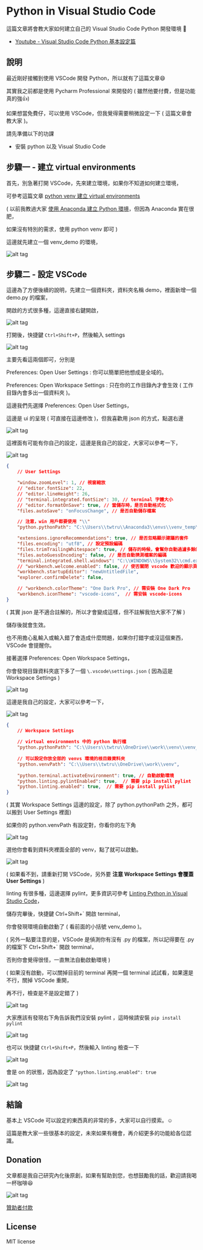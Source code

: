 # Python in Visual Studio Code

這篇文章將會教大家如何建立自己的 Visual Studio Code Python 開發環境 📝

* [Youtube - Visual Studio Code Python 基本設定篇](https://youtu.be/tS4beaq9ies)

## 說明

最近剛好接觸到使用 VSCode 開發 Python，所以就有了這篇文章:smile:

其實我之前都是使用 Pycharm Professional 來開發的 ( 雖然他要付費，但是功能真的強:+1:)

如果想當免費仔，可以使用 VSCode，但我覺得需要稍微設定一下 ( 這篇文章會教大家 )。

請先準備以下的功課

* 安裝 python 以及 Visual Studio Code

## 步驟一 - 建立 virtual environments

首先，別急著打開 VSCode，先來建立環境，如果你不知道如何建立環境，

可參考這篇文章 [python venv 建立 virtual environments](https://github.com/twtrubiks/python-creation-of-virtual-environments)

( 以前我教過大家 [使用 Anaconda 建立 Python 環境](https://github.com/twtrubiks/FaceDetect/tree/master/How%20Easy%20Install%20OpenCV%20%20for%20Python%20use%20Anaconda#%E4%BD%BF%E7%94%A8-anaconda-%E5%BB%BA%E7%AB%8B-python-%E7%92%B0%E5%A2%83)，但因為 Anaconda 實在很肥，

如果沒有特別的需求，使用 python venv 即可 )

這邊就先建立一個 venv_demo 的環境，

![alt tag](https://i.imgur.com/cmxKh9A.png)

## 步驟二 - 設定 VSCode

這邊為了方便後續的說明，先建立一個資料夾，資料夾名稱 demo，裡面新增一個 demo.py 的檔案，

開啟的方式很多種，這邊直接右鍵開啟，

![alt tag](https://i.imgur.com/WzkoCTN.png)

打開後，快捷鍵 `Ctrl+Shift+P`，然後輸入 settings

![alt tag](https://i.imgur.com/HT7YSDt.png)

主要先看這兩個即可，分別是

Preferences: Open User Settings : 你可以簡單把他想成是全域的。

Preferences: Open Workspace Settings : 只在你的工作目錄內才會生效 ( 工作目錄內會多出一個資料夾 )。

這邊我們先選擇 Preferences: Open User Settings，

這邊是 ui 的呈現 ( 可直接在這邊修改 )，但我喜歡用 json 的方式，點選右邊

![alt tag](https://i.imgur.com/ajFzQM2.png)

這裡面有可能有你自己的設定，這邊是我自己的設定，大家可以參考一下，

![alt tag](https://i.imgur.com/2xVqcFS.png)

```json
{
    // User Settings

    "window.zoomLevel": 1, // 視窗縮放
    // "editor.fontSize": 22,
    // "editor.lineHeight": 26,    
    // "terminal.integrated.fontSize": 30, // terminal 字體大小
    // "editor.formatOnSave": true, // 當儲存時，是否自動格式化
    "files.autoSave": "onFocusChange", // 是否自動儲存檔案

    // 注意，win 用戶都要使用 "\\"
    "python.pythonPath": "C:\\Users\\twtru\\Anaconda3\\envs\\venv_temp\\python.exe", // 預設的 PYTHON 執行環境

    "extensions.ignoreRecommendations": true, // 是否忽略顯示建議的套件
    "files.encoding": "utf8", // 設定預設編碼
    "files.trimTrailingWhitespace": true, // 儲存的時候，會幫你自動過濾多餘的空格
    "files.autoGuessEncoding": false, // 是否自動猜測檔案的編碼
    "terminal.integrated.shell.windows": "C:\\WINDOWS\\System32\\cmd.exe",
    // "workbench.welcome.enabled": false, // 使否關閉 vscode 歡迎的顯示頁面
    "workbench.startupEditor": "newUntitledFile",
    "explorer.confirmDelete": false,

    // "workbench.colorTheme": "One Dark Pro", // 需安裝 One Dark Pro
    "workbench.iconTheme": "vscode-icons",  // 需安裝 vscode-icons
}
```

( 其實 json 是不適合註解的，所以才會變成這樣，但不註解我怕大家不了解 )

儲存後就會生效。

也不用擔心亂輸入或輸入錯了會造成什麼問題，如果你打錯字或沒這個東西，VSCode 會提醒你。

接著選擇 Preferences: Open Workspace Settings，

你會發現目錄資料夾底下多了一個 `\.vscode\settings.json` ( 因為這是 Workspace Settings )

![alt tag](https://i.imgur.com/pKDNYP9.png)

這邊是我自己的設定，大家可以參考一下，

![alt tag](https://i.imgur.com/Bm1Foe7.png)

```json
{
    // Workspace Settings
    
    // virtual environments 中的 python 執行檔
    "python.pythonPath": "C:\\Users\\twtru\\OneDrive\\work\\venv\\venv_demo\\Scripts\\python.exe",
    
    // 可以設定你放全部的 venvs 環境的根目錄資料夾
    "python.venvPath": "C:\\Users\\twtru\\OneDrive\\work\\venv",
    
    "python.terminal.activateEnvironment": true, // 自動啟動環境
    "python.linting.pylintEnabled": true,  // 需要 pip install pylint
    "python.linting.enabled": true,  // 需要 pip install pylint
}
```

( 其實 Workspace Settings 這邊的設定，除了 python.pythonPath 之外，都可以搬到 User Settings 裡面)

如果你的 python.venvPath 有設定對，你看你的左下角

![alt tag](https://i.imgur.com/PBo2ab0.png)

選他你會看到資料夾裡面全部的 venv，點了就可以啟動。

![alt tag](https://i.imgur.com/qn1xVM2.png)

( 如果看不到，請重新打開 VSCode，另外要 **注意 Workspace Settings 會覆蓋 User Settings** )

linting 有很多種，這邊選擇 pylint，更多資訊可參考 [Linting Python in Visual Studio Code](https://code.visualstudio.com/docs/python/linting)，

儲存完畢後，快捷鍵 Ctrl+Shift+` 開啟 terminal，

你會發現環境自動啟動了 ( 看前面的小括號 venv_demo )。

( 另外一點要注意的是，VSCode 是偵測你有沒有 .py 的檔案，所以記得要在 .py 的檔案下 Ctrl+Shift+` 開啟 terminal，

否則你會覺得很怪，一直無法自動啟動環境 )

( 如果沒有啟動，可以關掉目前的 terminal 再開一個 terminal 試試看，如果還是不行，關掉 VSCode 重開，

再不行，檢查是不是設定錯了  )

![alt tag](https://i.imgur.com/av5XtVK.png)

大家應該有發現右下角告訴我們沒安裝 pylint ，這時候請安裝 `pip install pylint`

![alt tag](https://i.imgur.com/HCPyLlJ.png)

也可以 快捷鍵 `Ctrl+Shift+P`，然後輸入 linting 檢查一下

![alt tag](https://i.imgur.com/5V1BoUj.png)

會是 on 的狀態，因為設定了 `"python.linting.enabled": true`

![alt tag](https://i.imgur.com/sX4vqc9.png)

## 結論

基本上 VSCode 可以設定的東西真的非常的多，大家可以自行摸索。:relaxed:

這篇是教大家一些很基本的設定，未來如果有機會，再介紹更多的功能給各位認識。

## Donation

文章都是我自己研究內化後原創，如果有幫助到您，也想鼓勵我的話，歡迎請我喝一杯咖啡:laughing:

![alt tag](https://i.imgur.com/LRct9xa.png)

[贊助者付款](https://payment.opay.tw/Broadcaster/Donate/9E47FDEF85ABE383A0F5FC6A218606F8)

## License

MIT license
